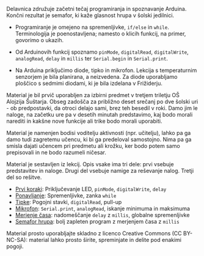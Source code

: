 Delavnica združuje začetni tečaj programiranja in spoznavanje Arduina. Končni rezultat je semafor, ki
kaže glasnost hrupa v šolski jedilnici.

-  Programiranje je omejeno na spremenljivke, `if/else` in `while`. Terminologija je poenostavljena; namesto o
klicih funkcij, na primer, govorimo o ukazih.

-  Od Arduinovih funkcij spoznamo `pinMode`, `digitalRead`, `digitalWrite`, `analogRead`, `delay` in
`millis` ter `Serial.begin` in `Serial.print`.

- Na Arduina priključimo diode, tipko in mikrofon. Lekcija s temperaturnim senzorjem je bila planirana, a neizvedena.
Za diode uporabljamo ploščico s sedmimi diodami, ki je bila izdelana v Frižiderju.

Material je bil prvič uporabljen za izbirni predmet v tretjem triletju OŠ Alojzija Šuštarja. Obseg
zadošča za približno deset srečanj po dve šolski uri - ob predpostavki, da otroci delajo sami, brez
teh besedil v roki. Damo jim le naloge, na začetku ure pa v desetih minutah predstavimo, kaj bodo
morali narediti in kakšne nove funkcije ali trike bodo morali uporabiti.

Material je namenjen bodisi voditelju aktivnosti (npr. učitelju), lahko pa ga damo tudi zagretemu učencu,
ki bi ga predeloval samostojno. Nima pa ga smisla dajati učencem pri predmetu ali krožku, ker bodo potem
samo prepisovali in ne bodo razumeli ničesar.

Material je sestavljen iz lekcij. Opis vsake ima tri dele: prvi vsebuje predstavitev in naloge. Drugi
del vsebuje namige za reševanje nalog. Tretji del so rešitve.

- [Prvi koraki](./01-prvi-koraki.md): Priključevanje LED, `pinMode`, `digitalWrite`, `delay`
- [Ponavljanje](./02-ponavljanje.md): Spremenljivke, zanka `while`
- [Tipke](./03-tipke.md): Pogojni stavki, `digitalRead`, pull-up
- [Mikrofon](./04-mikrofon.md): `Serial.print`, `analogRead`, iskanje minimuma in maksimuma
- [Merjenje časa](./05-merjenje-casa.md): nadomeščanje `delay` z `millis`, globalne spremenljivke
- [Semafor hrupa](./06-semafor-hrupa.md): bolj zapleten program z merjenjem časa z `millis`

Material prosto uporabljajte skladno z licenco Creative Commons (CC BY-NC-SA): material lahko prosto širite, spreminjate in delite pod enakimi pogoji.
